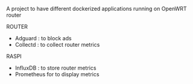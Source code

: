 A project to have different dockerized applications running on OpenWRT router

ROUTER
* Adguard : to block ads
* Collectd : to collect router metrics

RASPI
* InfluxDB : to store router metrics
* Prometheus for to display metrics
